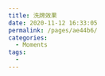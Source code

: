 ```yaml
---
title: 洗牌效果
date: 2020-11-12 16:33:05
permalink: /pages/ae44b6/
categories:
  - Moments
tags:
  - 
---
```



<ImageShuffle />
